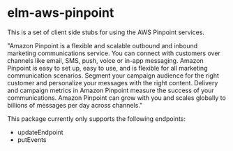 # elm-aws-pinpoint

This is a set of client side stubs for using the AWS Pinpoint services.

"Amazon Pinpoint is a flexible and scalable outbound and inbound marketing communications service. You can connect with customers over channels like email, SMS, push, voice or in-app messaging. Amazon Pinpoint is easy to set up, easy to use, and is flexible for all marketing communication scenarios. Segment your campaign audience for the right customer and personalize your messages with the right content. Delivery and campaign metrics in Amazon Pinpoint measure the success of your communications. Amazon Pinpoint can grow with you and scales globally to billions of messages per day across channels."

This package currently only supports the following endpoints:

- updateEndpoint
- putEvents